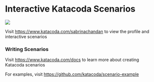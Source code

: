 # Interactive Katacoda Scenarios

[![](http://shields.katacoda.com/katacoda/sabrinachandan/count.svg)](https://www.katacoda.com/sabrinachandan "Get your profile on Katacoda.com")

Visit https://www.katacoda.com/sabrinachandan to view the profile and interactive scenarios

### Writing Scenarios
Visit https://www.katacoda.com/docs to learn more about creating Katacoda scenarios

For examples, visit https://github.com/katacoda/scenario-example
